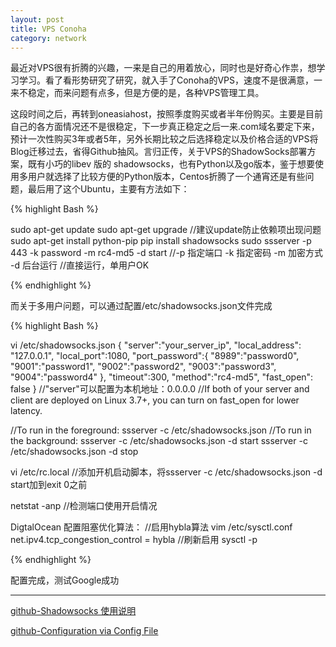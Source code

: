 ```yaml
---
layout: post
title: VPS Conoha
category: network
---
```


最近对VPS很有折腾的兴趣，一来是自己的用着放心，同时也是好奇心作祟，想学习学习。看了看形势研究了研究，就入手了Conoha的VPS，速度不是很满意，一来不稳定，而来问题有点多，但是方便的是，各种VPS管理工具。

这段时间之后，再转到oneasiahost，按照季度购买或者半年份购买。主要是目前自己的各方面情况还不是很稳定，下一步真正稳定之后一来.com域名要定下来，预计一次性购买3年或者5年，另外长期比较之后选择稳定以及价格合适的VPS将Blog迁移过去，省得Github抽风。言归正传，关于VPS的ShadowSocks部署方案，既有小巧的libev 版的 shadowsocks，也有Python以及go版本，鉴于想要使用多用户就选择了比较方便的Python版本，Centos折腾了一个通宵还是有些问题，最后用了这个Ubuntu，主要有方法如下：

{% highlight Bash %}

sudo apt-get update
sudo apt-get upgrade
//建议update防止依赖项出现问题
sudo apt-get install python-pip
pip install shadowsocks
sudo ssserver -p 443 -k password -m rc4-md5  -d start
//-p 指定端口  -k 指定密码 -m 加密方式 -d 后台运行
//直接运行，单用户OK

{% endhighlight %}


而关于多用户问题，可以通过配置/etc/shadowsocks.json文件完成

{% highlight Bash %}

vi  /etc/shadowsocks.json
{
    "server":"your_server_ip",
    "local_address": "127.0.0.1",
    "local_port":1080,
    "port_password":{
         "8989":"password0",
         "9001":"password1",
         "9002":"password2",
         "9003":"password3",
         "9004":"password4"
    },
    "timeout":300,
    "method":"rc4-md5",
    "fast_open": false
}
//"server"可以配置为本机地址：0.0.0.0
//If both of your server and client are deployed on Linux 3.7+, you can turn on fast_open for lower latency.

//To run in the foreground:
ssserver -c /etc/shadowsocks.json
//To run in the background:
ssserver -c /etc/shadowsocks.json -d start
ssserver -c /etc/shadowsocks.json -d stop

vi  /etc/rc.local
//添加开机启动脚本，将ssserver -c /etc/shadowsocks.json -d start加到exit 0之前

netstat   -anp
//检测端口使用开启情况

DigtalOcean 配置阻塞优化算法：
//启用hybla算法
vim /etc/sysctl.conf
net.ipv4.tcp_congestion_control = hybla
//刷新启用
sysctl -p

{% endhighlight %}

配置完成，测试Google成功

----

[github-Shadowsocks 使用说明](https://github.com/shadowsocks/shadowsocks/wiki/Shadowsocks-%E4%BD%BF%E7%94%A8%E8%AF%B4%E6%98%8E)

[github-Configuration via Config File](https://github.com/shadowsocks/shadowsocks/wiki/Configuration-via-Config-File)

